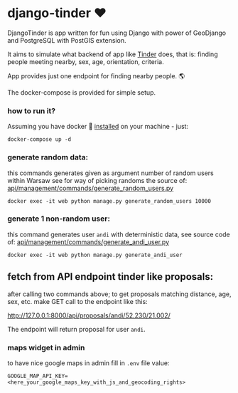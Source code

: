 django-tinder ❤️
=============

DjangoTinder is app written for fun using Django 
with power of GeoDjango and PostgreSQL with PostGIS extension.

It aims to simulate what backend of app like [Tinder](http://en.wikipedia.org/wiki/Tinder_%28application%29) 
does, that is: finding people meeting nearby, sex, age, orientation, criteria.

App provides just one endpoint for finding nearby people. 🌎

The docker-compose is provided for simple setup.

### how to run it?

Assuming you have docker 🐳 [installed](https://docs.docker.com/install/) on your machine  - just:

    docker-compose up -d
    

### generate random data:
this commands generates given as argument number of random users within Warsaw
see for way of picking randoms the source of: [api/management/commands/generate_random_users.py](api/management/commands/generate_random_users.py)


    docker exec -it web python manage.py generate_random_users 10000
 

### generate 1 non-random user:

this command generates user `andi` with deterministic data, see 
source code of: [api/management/commands/generate_andi_user.py](api/management/commands/generate_andi_user.py)

    docker exec -it web python manage.py generate_andi_user
    


## fetch from API endpoint tinder like proposals:

after calling two commands above; to get proposals matching distance, age, sex, etc. make 
GET call to the endpoint like this:

http://127.0.0.1:8000/api/proposals/andi/52.230/21.002/

The endpoint will return proposal for user `andi`.

### maps widget in admin

to have nice google maps in admin fill in `.env` file value:

    GOOGLE_MAP_API_KEY=<here_your_google_maps_key_with_js_and_geocoding_rights>
